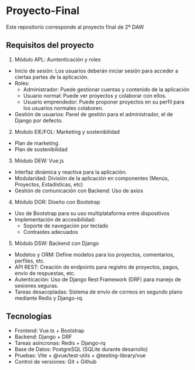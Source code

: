 # Proyecto-Final
Este repositorio corresponde al proyecto final de 2º DAW

## Requisitos del proyecto
1. Módulo APL: Auntenticación y roles
- Inicio de sesión: Los usuarios deberán iniciar sesión para acceder a ciertas partes de la aplicación.
- Roles:
    - Administrador: Puede gestionar cuentas y contenido de la aplicación
    - Usuario normal: Puede ver proyectos y colaborar con ellos.
    - Usuario emprendedor: Puede proponer proyectos en su perfil para los usuarios normales colaboren.
- Gestión de usuarios: Panel de gestión para el administrador, el de Django por defecto.

2. Modulo EIE/FOL: Marketing y sostenibilidad
- Plan de marketing
- Plan de sostenibilidad

3. Módulo DEW: Vue.js
- Interfaz dinámica y reactiva para la aplicación.
- Modularidad: División de la aplicación en componentes (Menús, Proyectos, Estadísticas, etc)
- Gestión de comunicación con Backend: Uso de axios

4. Módulo DOR: Diseño con Bootstrap
- Uso de Bootstrap para su uso multiplataforma entre dispositivos
- Implementación de accesibilidad:
    - Soporte de navegación por teclado
    - Contrastes adecuados

5. Módulo DSW: Backend con Django
- Modelos y ORM: Define modelos para los proyectos, comentarios, perfiles, etc.
- API REST: Creación de endpoints para registro de proyectos, pagos, envio de respuestas, etc.
- Autenticación: Uso de Django Rest Framework (DRF) para manejo de sesiones seguras.
- Tareas desacopladas: Sistema de envío de correos en segundo plano mediante Redis y Django-rq.

## Tecnologías

- Frontend: Vue.ts + Bootstrap
- Backend: Django + DRF
- Tareas asíncronas: Redis + Django-rq
- Base de Datos: PostgreSQL (SQLite durante desarrollo)
- Pruebas: Vite + @vue/test-utils + @testing-library/vue
- Control de versiones: Git + Github
